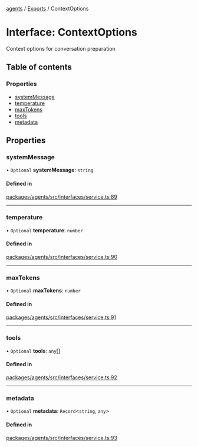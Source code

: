 <!-- 
 ⚠️  AUTO-GENERATED FILE - DO NOT EDIT MANUALLY
 This file is automatically generated by scripts/docs-generator.js
 To make changes, edit the source TypeScript files or update the generator script
-->

[agents](../../) / [Exports](../modules) / ContextOptions

# Interface: ContextOptions

Context options for conversation preparation

## Table of contents

### Properties

- [systemMessage](ContextOptions#systemmessage)
- [temperature](ContextOptions#temperature)
- [maxTokens](ContextOptions#maxtokens)
- [tools](ContextOptions#tools)
- [metadata](ContextOptions#metadata)

## Properties

### systemMessage

• `Optional` **systemMessage**: `string`

#### Defined in

[packages/agents/src/interfaces/service.ts:89](https://github.com/woojubb/robota/blob/bdf92966fb2bc9eb8d5a633591fffc1261e7f0f5/packages/agents/src/interfaces/service.ts#L89)

___

### temperature

• `Optional` **temperature**: `number`

#### Defined in

[packages/agents/src/interfaces/service.ts:90](https://github.com/woojubb/robota/blob/bdf92966fb2bc9eb8d5a633591fffc1261e7f0f5/packages/agents/src/interfaces/service.ts#L90)

___

### maxTokens

• `Optional` **maxTokens**: `number`

#### Defined in

[packages/agents/src/interfaces/service.ts:91](https://github.com/woojubb/robota/blob/bdf92966fb2bc9eb8d5a633591fffc1261e7f0f5/packages/agents/src/interfaces/service.ts#L91)

___

### tools

• `Optional` **tools**: `any`[]

#### Defined in

[packages/agents/src/interfaces/service.ts:92](https://github.com/woojubb/robota/blob/bdf92966fb2bc9eb8d5a633591fffc1261e7f0f5/packages/agents/src/interfaces/service.ts#L92)

___

### metadata

• `Optional` **metadata**: `Record`\<`string`, `any`\>

#### Defined in

[packages/agents/src/interfaces/service.ts:93](https://github.com/woojubb/robota/blob/bdf92966fb2bc9eb8d5a633591fffc1261e7f0f5/packages/agents/src/interfaces/service.ts#L93)
